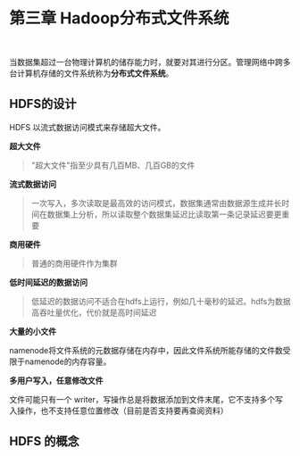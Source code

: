 # 第三章 Hadoop分布式文件系统
<br>

当数据集超过一台物理计算机的储存能力时，就要对其进行分区。管理网络中跨多台计算机存储的文件系统称为**分布式文件系统**。

## HDFS的设计

HDFS 以流式数据访问模式来存储超大文件。

**超大文件**

> "超大文件"指至少具有几百MB、几百GB的文件

**流式数据访问**

> 一次写入，多次读取是最高效的访问模式，数据集通常由数据源生成并长时间在数据集上分析，所以读取整个数据集延迟比读取第一条记录延迟要更重要

**商用硬件**

> 普通的商用硬件作为集群

**低时间延迟的数据访问**

> 低延迟的数据访问不适合在hdfs上运行，例如几十毫秒的延迟。hdfs为数据高吞吐量优化，代价就是高时间延迟

**大量的小文件**

namenode将文件系统的元数据存储在内存中，因此文件系统所能存储的文件数受限于namenode的内存容量。

**多用户写入，任意修改文件**

文件可能只有一个 writer，写操作总是将数据添加到文件末尾，它不支持多个写入操作，也不支持任意位置修改（目前是否支持要再查阅资料）

## HDFS 的概念





